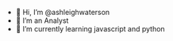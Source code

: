 - 👋 Hi, I’m @ashleighwaterson
- 👀 I’m an Analyst
- 🌱 I’m currently learning javascript and python


<!---
ashleighwaterson/ashleighwaterson is a ✨ special ✨ repository because its `README.md` (this file) appears on your GitHub profile.
You can click the Preview link to take a look at your changes.
--->
